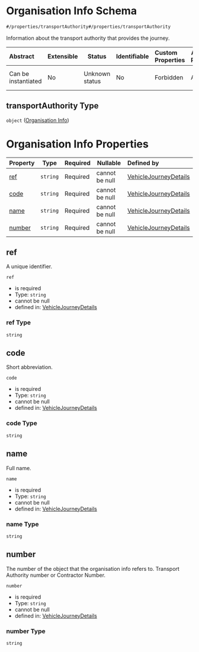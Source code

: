 # Organisation Info Schema

```txt
#/properties/transportAuthority#/properties/transportAuthority
```

Information about the transport authority that provides the journey.


| Abstract            | Extensible | Status         | Identifiable | Custom Properties | Additional Properties | Access Restrictions | Defined In                                                                                                                 |
| :------------------ | ---------- | -------------- | ------------ | :---------------- | --------------------- | ------------------- | -------------------------------------------------------------------------------------------------------------------------- |
| Can be instantiated | No         | Unknown status | No           | Forbidden         | Allowed               | none                | [vehicle-journey-details.json\*](../../schema/operational-information/vehicle-journey-details.json "open original schema") |

## transportAuthority Type

`object` ([Organisation Info](vehicle-journey-details-properties-organisation-info.md))

# Organisation Info Properties

| Property          | Type     | Required | Nullable       | Defined by                                                                                                                                                                                                                                                |
| :---------------- | -------- | -------- | -------------- | :-------------------------------------------------------------------------------------------------------------------------------------------------------------------------------------------------------------------------------------------------------- |
| [ref](#ref)       | `string` | Required | cannot be null | [VehicleJourneyDetails](vehicle-journey-details-definitions-organisation-info-properties-ref.md "https&#x3A;//schemas.ruter.no/adt/ota/api/v2.0/operational-information/vehicle-journey-details.json#/definitions/organisationInfo/properties/ref")       |
| [code](#code)     | `string` | Required | cannot be null | [VehicleJourneyDetails](vehicle-journey-details-definitions-organisation-info-properties-code.md "https&#x3A;//schemas.ruter.no/adt/ota/api/v2.0/operational-information/vehicle-journey-details.json#/definitions/organisationInfo/properties/code")     |
| [name](#name)     | `string` | Required | cannot be null | [VehicleJourneyDetails](vehicle-journey-details-definitions-organisation-info-properties-name.md "https&#x3A;//schemas.ruter.no/adt/ota/api/v2.0/operational-information/vehicle-journey-details.json#/definitions/organisationInfo/properties/name")     |
| [number](#number) | `string` | Required | cannot be null | [VehicleJourneyDetails](vehicle-journey-details-definitions-organisation-info-properties-number.md "https&#x3A;//schemas.ruter.no/adt/ota/api/v2.0/operational-information/vehicle-journey-details.json#/definitions/organisationInfo/properties/number") |

## ref

A unique identifier.


`ref`

-   is required
-   Type: `string`
-   cannot be null
-   defined in: [VehicleJourneyDetails](vehicle-journey-details-definitions-organisation-info-properties-ref.md "https&#x3A;//schemas.ruter.no/adt/ota/api/v2.0/operational-information/vehicle-journey-details.json#/definitions/organisationInfo/properties/ref")

### ref Type

`string`

## code

Short abbreviation.


`code`

-   is required
-   Type: `string`
-   cannot be null
-   defined in: [VehicleJourneyDetails](vehicle-journey-details-definitions-organisation-info-properties-code.md "https&#x3A;//schemas.ruter.no/adt/ota/api/v2.0/operational-information/vehicle-journey-details.json#/definitions/organisationInfo/properties/code")

### code Type

`string`

## name

Full name.


`name`

-   is required
-   Type: `string`
-   cannot be null
-   defined in: [VehicleJourneyDetails](vehicle-journey-details-definitions-organisation-info-properties-name.md "https&#x3A;//schemas.ruter.no/adt/ota/api/v2.0/operational-information/vehicle-journey-details.json#/definitions/organisationInfo/properties/name")

### name Type

`string`

## number

The number of the object that the organisation info refers to. Transport Authority number or Contractor Number.


`number`

-   is required
-   Type: `string`
-   cannot be null
-   defined in: [VehicleJourneyDetails](vehicle-journey-details-definitions-organisation-info-properties-number.md "https&#x3A;//schemas.ruter.no/adt/ota/api/v2.0/operational-information/vehicle-journey-details.json#/definitions/organisationInfo/properties/number")

### number Type

`string`
